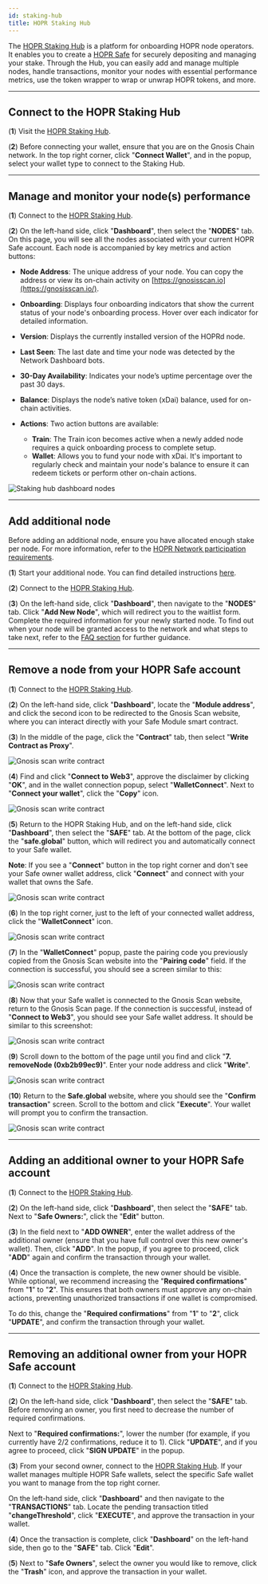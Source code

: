 ```yaml
---
id: staking-hub
title: HOPR Staking Hub
---
```


The [HOPR Staking Hub](https://hub.hoprnet.org) is a platform for onboarding HOPR node operators. It enables you to create a [HOPR Safe](../token/safestaking.md#why-does-hopr-use-safe) for securely depositing and managing your stake. Through the Hub, you can easily add and manage multiple nodes, handle transactions, monitor your nodes with essential performance metrics, use the token wrapper to wrap or unwrap HOPR tokens, and more.

---

## Connect to the HOPR Staking Hub

(**1**) Visit the [HOPR Staking Hub](https://hub.hoprnet.org).

(**2**) Before connecting your wallet, ensure that you are on the Gnosis Chain network. In the top right corner, click "**Connect Wallet**", and in the popup, select your wallet type to connect to the Staking Hub.

---

## Manage and monitor your node(s) performance

(**1**) Connect to the [HOPR Staking Hub](https://hub.hoprnet.org).

(**2**) On the left-hand side, click "**Dashboard**", then select the "**NODES**" tab. On this page, you will see all the nodes associated with your current HOPR Safe account. Each node is accompanied by key metrics and action buttons:

- **Node Address**: The unique address of your node. You can copy the address or view its on-chain activity on [https://gnosisscan.io](https://gnosisscan.io/).

- **Onboarding**: Displays four onboarding indicators that show the current status of your node's onboarding process. Hover over each indicator for detailed information.

- **Version**: Displays the currently installed version of the HOPRd node.

- **Last Seen**: The last date and time your node was detected by the Network Dashboard bots.

- **30-Day Availability**: Indicates your node’s uptime percentage over the past 30 days.

- **Balance**: Displays the node’s native token (xDai) balance, used for on-chain activities.

- **Actions**: Two action buttons are available:
    
    - **Train**: The Train icon becomes active when a newly added node requires a quick onboarding process to complete setup.
    - **Wallet**: Allows you to fund your node with xDai. It's important to regularly check and maintain your node's balance to ensure it can redeem tickets or perform other on-chain actions.

![Staking hub dashboard nodes](/img/node/staking-hub-dashboard-nodes.png)

---

## Add additional node

Before adding an additional node, ensure you have allocated enough stake per node. For more information, refer to the [HOPR Network participation requirements](./run-a-node-overview.md#requirements-for-participating-in-the-hopr-network).

(**1**) Start your additional node. You can find detailed instructions [here](./multiple-nodes.md).

(**2**) Connect to the [HOPR Staking Hub](https://hub.hoprnet.org).

(**3**) On the left-hand side, click "**Dashboard**", then navigate to the "**NODES**" tab. Click "**Add New Node**", which will redirect you to the waitlist form. Complete the required information for your newly started node. To find out when your node will be granted access to the network and what steps to take next, refer to the [FAQ section](./frequently-asked-questions.md#waitlist-related-faq) for further guidance.

---

## Remove a node from your HOPR Safe account

(**1**) Connect to the [HOPR Staking Hub](https://hub.hoprnet.org).

(**2**) On the left-hand side, click "**Dashboard**", locate the "**Module address**", and click the second icon to be redirected to the Gnosis Scan website, where you can interact directly with your Safe Module smart contract.

(**3**) In the middle of the page, click the "**Contract**" tab, then select "**Write Contract as Proxy**".

![Gnosis scan write contract](/img/node/gnosis-scan-write-contract.png)

(**4**) Find and click "**Connect to Web3**", approve the disclaimer by clicking "**OK**", and in the wallet connection popup, select "**WalletConnect**". Next to "**Connect your wallet**", click the "**Copy**" icon.

![Gnosis scan write contract](/img/node/gnosis-scan-WalletConnect.png)

(**5**) Return to the HOPR Staking Hub, and on the left-hand side, click "**Dashboard**", then select the "**SAFE**" tab. At the bottom of the page, click the "**safe.global**" button, which will redirect you and automatically connect to your Safe wallet.

**Note**: If you see a "**Connect**" button in the top right corner and don't see your Safe owner wallet address, click "**Connect**" and connect with your wallet that owns the Safe.

![Gnosis scan write contract](/img/node/safe-global-connected.png)

(**6**) In the top right corner, just to the left of your connected wallet address, click the "**WalletConnect**" icon.

![Gnosis scan write contract](/img/node/safe-global-walletconnect.png)

(**7**) In the "**WalletConnect**" popup, paste the pairing code you previously copied from the Gnosis Scan website into the "**Pairing code**" field. If the connection is successful, you should see a screen similar to this:

![Gnosis scan write contract](/img/node/safe-global-walletconnect-connected.png)

(**8**) Now that your Safe wallet is connected to the Gnosis Scan website, return to the Gnosis Scan page. If the connection is successful, instead of "**Connect to Web3**", you should see your Safe wallet address. It should be similar to this screenshot:

![Gnosis scan write contract](/img/node/gnosis-scan-safe-connected.png)

(**9**) Scroll down to the bottom of the page until you find and click "**7. removeNode (0xb2b99ec9)**". Enter your node address and click "**Write**".

![Gnosis scan write contract](/img/node/gnosis-scan-safe-connected-remove-node.png)

(**10**) Return to the **Safe.global** website, where you should see the "**Confirm transaction**" screen. Scroll to the bottom and click "**Execute**". Your wallet will prompt you to confirm the transaction.

![Gnosis scan write contract](/img/node/safe-wallet-confirm-tx.png)

---

## Adding an additional owner to your HOPR Safe account

(**1**) Connect to the [HOPR Staking Hub](https://hub.hoprnet.org).

(**2**) On the left-hand side, click "**Dashboard**", then select the "**SAFE**" tab. Next to "**Safe Owners:**", click the "**Edit**" button.

(**3**) In the field next to "**ADD OWNER**", enter the wallet address of the additional owner (ensure that you have full control over this new owner's wallet). Then, click "**ADD**". In the popup, if you agree to proceed, click "**ADD**" again and confirm the transaction through your wallet.

(**4**) Once the transaction is complete, the new owner should be visible. While optional, we recommend increasing the "**Required confirmations**" from "**1**" to "**2**". This ensures that both owners must approve any on-chain actions, preventing unauthorized transactions if one wallet is compromised.

To do this, change the "**Required confirmations**" from "**1**" to "**2**", click "**UPDATE**", and confirm the transaction through your wallet.

---

## Removing an additional owner from your HOPR Safe account

(**1**) Connect to the [HOPR Staking Hub](https://hub.hoprnet.org).

(**2**) On the left-hand side, click "**Dashboard**", then select the "**SAFE**" tab. Before removing an owner, you first need to decrease the number of required confirmations.

Next to "**Required confirmations:**", lower the number (for example, if you currently have 2/2 confirmations, reduce it to 1). Click "**UPDATE**", and if you agree to proceed, click "**SIGN UPDATE**" in the popup.

(**3**) From your second owner, connect to the [HOPR Staking Hub](https://hub.hoprnet.org). If your wallet manages multiple HOPR Safe wallets, select the specific Safe wallet you want to manage from the top right corner.

On the left-hand side, click "**Dashboard**" and then navigate to the "**TRANSACTIONS**" tab. Locate the pending transaction titled "**changeThreshold**", click "**EXECUTE**", and approve the transaction in your wallet.

(**4**) Once the transaction is complete, click "**Dashboard**" on the left-hand side, then go to the "**SAFE**" tab. Click "**Edit**".

(**5**) Next to "**Safe Owners**", select the owner you would like to remove, click the "**Trash**" icon, and approve the transaction in your wallet.